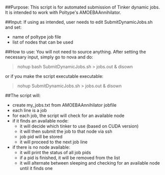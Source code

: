 ##Purpose:
This script is for automated submission of Tinker dynamic jobs.
It is intended to work with Poltype's AMOEBAAnnihilator.


##Input:
If using as intended, user needs to edit SubmitDynamicJobs.sh and set:                          
- name of poltype job file                                                     
- list of nodes that can be used

##How to use:
You will not need to source anything.
After setting the necessary input, simply go to nova and do:
>nohup bash SubmitDynamicJobs.sh > jobs.out & disown

or if you make the script executable executable:
>nohup SubmitDynamicJobs.sh > jobs.out & disown
                        
##The script will:                                                  
- create my_jobs.txt from AMOEBAAnnihilator jobfile
- each line is a job                                              
- for each job, the script will check for an available node
- if it finds an available node:
  - it will decide which tinker to use (based on CUDA version)
  - it will then submit the job to that node via ssh
  - job pid will be stored
  - it will proceed to the next job line
- if there is no node available:
  - it will print the status of all job pids
  - if a pid is finished, it will be removed from the list
  - it will alternate between sleeping and checking for an available node until it finds one
